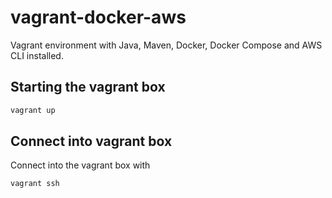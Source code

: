 # vagrant-docker-aws

Vagrant environment with Java, Maven, Docker, Docker Compose and AWS CLI installed.

## Starting the vagrant box

```bash
vagrant up
```

## Connect into vagrant box

Connect into the vagrant box with

```bash
vagrant ssh
```